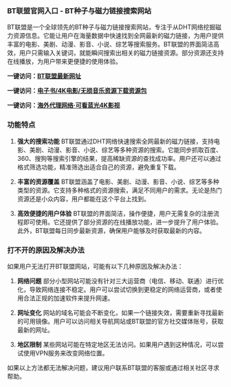 ### BT联盟官网入口 - BT种子与磁力链接搜索网站

BT联盟是一个全球领先的BT种子与磁力链接搜索网站，专注于从DHT网络挖掘磁力资源信息。它能让用户在海量数据中快速找到全网最新的磁力链接，为用户提供丰富的电影、美剧、动漫、影音、小说、综艺等搜索服务。BT联盟的界面简洁高效，用户只需输入关键词，就能瞬间搜索出相关的磁力链接资源。部分资源还支持在线播放，为用户带来更便捷的使用体验。
<p><strong>一键访问：</strong><a href="https://btlianmeng.sodanav.com/" target="_blank" ><strong>BT联盟最新网址</strong></a></p>
<p><strong>一键访问：</strong><a href="https://wangpanziyuan.pages.dev/" target="_blank"><strong>电子书/4K电影/无损音乐资源下载资源包</strong></a></p>
<p><strong>一键访问：</strong><a href="http://ip.harmonylink.net/share/e82025" target="_blank" ><strong>海外代理网络·可看蓝光4K影视</strong></a></p>

### 功能特点

1. **强大的搜索功能**
   BT联盟通过DHT网络快速搜索全网最新的磁力链接，支持电影、美剧、动漫、影音、小说、综艺等多种资源的搜索。它能同步抓取百度、360、搜狗等搜索引擎的结果，提高稀缺资源的查找成功率。用户还可以通过格式筛选功能，精准筛选出适合自己的资源，避免重复下载。

2. **丰富的资源覆盖**
   BT联盟涵盖了电影、美剧、动漫、影音、小说、综艺等多种类型的资源。它支持多种格式的资源搜索，满足不同用户的需求。无论是热门资源还是小众内容，用户都能在这个平台上找到。

3. **高效便捷的用户体验**
   BT联盟的界面简洁，操作便捷，用户无需复杂的注册流程即可使用。它还提供了部分资源的在线播放功能，进一步提升了用户体验。此外，BT联盟每日同步最新资源，确保用户能够及时获取最新的内容。

### 打不开的原因及解决办法

如果用户无法打开BT联盟网站，可能有以下几种原因及解决办法：

1. **网络问题**
   部分小型网站可能没有针对三大运营商（电信、移动、联通）进行优化，导致网络连接不稳定。用户可以尝试切换到更稳定的网络运营商，或者使用合法正规的加速软件来提升网速。

2. **网址变化**
   网站的域名可能会不断变化，如果一个链接失效，需要重新寻找最新的可用镜像。用户可以访问相关导航网站或BT联盟的官方社交媒体账号，获取最新的网址。

3. **地区限制**
   某些网站可能在特定地区无法访问。如果用户遇到这种情况，可以尝试使用VPN服务来改变网络位置。

如果以上方法都无法解决问题，建议用户联系BT联盟的客服或通过相关社区寻求帮助。
